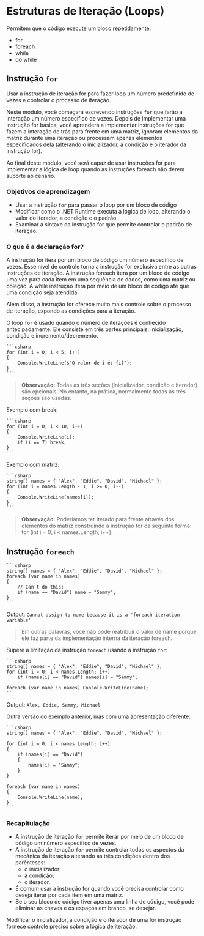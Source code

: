 # Estruturas de Iteração (Loops)

Permitem que o código execute um bloco repetidamente:

- for
- foreach
- while
- do while

## Instrução `for`

Usar a instrução de iteração for para fazer loop um número predefinido de vezes e controlar o processo de iteração.

Neste módulo, você começará escrevendo instruções `for` que farão a interação um número específico de vezes. Depois de implementar uma instrução for básica, você aprenderá a implementar instruções for que fazem a interação de trás para frente em uma matriz, ignoram elementos da matriz durante uma iteração ou processam apenas elementos especificados dela (alterando o inicializador, a condição e o iterador da instrução for).

Ao final deste módulo, você será capaz de usar instruções for para implementar a lógica de loop quando as instruções foreach não derem suporte ao cenário.

### Objetivos de aprendizagem

- Usar a instrução `for` para passar o loop por um bloco de código
- Modificar como o .NET Runtime executa a lógica de loop, alterando o valor do iterador, a condição e o padrão.
- Examinar a sintaxe da instrução for que permite controlar o padrão de iteração.

### O que é a declaração for?

A instrução for itera por um bloco de código um número específico de vezes. Esse nível de controle torna a instrução for exclusiva entre as outras instruções de iteração. A instrução foreach itera por um bloco de código uma vez para cada item em uma sequência de dados, como uma matriz ou coleção. A while instrução itera por meio de um bloco de código até que uma condição seja atendida.

Além disso, a instrução for oferece muito mais controle sobre o processo de iteração, expondo as condições para a iteração.

O loop `for` é usado quando o número de iterações é conhecido antecipadamente. Ele consiste em três partes principais: inicialização, condição e incremento/decremento.

    ```csharp
    for (int i = 0; i < 5; i++)
    {
        Console.WriteLine($"O valor de i é: {i}");
    }
    ```

> **Observação:** Todas as três seções (inicializador, condição e iterador) são opcionais. No entanto, na prática, normalmente todas as três seções são usadas.

Exemplo com break:

    ```csharp
    for (int i = 0; i < 10; i++)
    {
        Console.WriteLine(i);
        if (i == 7) break;
    }
    ```

Exemplo com matriz:

    ```csharp
    string[] names = { "Alex", "Eddie", "David", "Michael" };
    for (int i = names.Length - 1; i >= 0; i--)
    {
        Console.WriteLine(names[i]);
    }
    ```

> **Observação:** Poderíamos ter iterado para frente através dos elementos do matriz construindo a instrução for da seguinte forma: for (int i = 0; i < names.Length; i++).

## Instrução `foreach`

    ```csharp
    string[] names = { "Alex", "Eddie", "David", "Michael" };
    foreach (var name in names)
    {
        // Can't do this:
        if (name == "David") name = "Sammy";
    }
    ```

Output: `Cannot assign to name because it is a 'foreach iteration variable'`

> Em outras palavras, você não pode reatribuir o valor de name porque ele faz parte da implementação interna da iteração foreach.

Supere a limitação da instrução `foreach` usando a instrução `for`:

    ```csharp
    string[] names = { "Alex", "Eddie", "David", "Michael" };
    for (int i = 0; i < names.Length; i++)
        if (names[i] == "David") names[i] = "Sammy";

    foreach (var name in names) Console.WriteLine(name);
    ```

Output: `Alex, Eddie, Sammy, Michael`

Outra versão do exemplo anterior, mas com uma apresentação diferente:

    ```csharp
    string[] names = { "Alex", "Eddie", "David", "Michael" };

    for (int i = 0; i < names.Length; i++)
    {
        if (names[i] == "David")
        {
            names[i] = "Sammy";
        }
    }

    foreach (var name in names)
    {
        Console.WriteLine(name);
    }
    ```

### Recapitulação

- A instrução de iteração `for` permite iterar por meio de um bloco de código um número específico de vezes.
- A instrução de iteração `for` permite controlar todos os aspectos da mecânica da iteração alterando as três condições dentro dos parênteses:
  - o inicializador;
  - a condição;
  - o iterador.
- É comum usar a instrução for quando você precisa controlar como deseja iterar por cada item em uma matriz.
- Se o seu bloco de código tiver apenas uma linha de código, você pode eliminar as chaves e os espaços em branco, se desejar.

Modificar o inicializador, a condição e o iterador de uma for instrução fornece controle preciso sobre a lógica de iteração.
